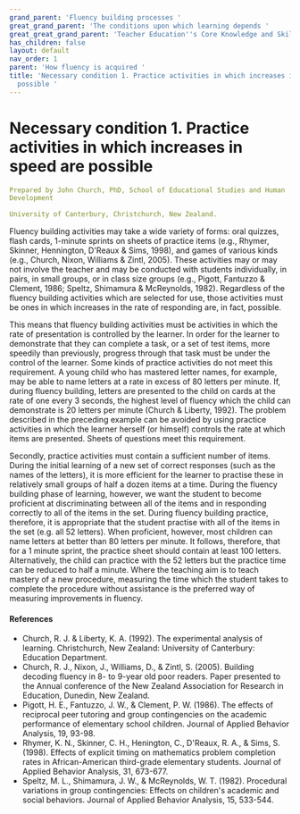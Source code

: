 ```yaml
---
grand_parent: 'Fluency building processes '
great_grand_parent: 'The conditions upon which learning depends '
great_great_grand_parent: 'Teacher Education''s Core Knowledge and Skills.'
has_children: false
layout: default
nav_order: 1
parent: 'How fluency is acquired '
title: 'Necessary condition 1. Practice activities in which increases in speed are
  possible '
---
```

# Necessary condition 1. Practice activities in which increases in speed are possible


```yaml
Prepared by John Church, PhD, School of Educational Studies and Human
Development

University of Canterbury, Christchurch, New Zealand.
```


Fluency building activities may take a wide variety of forms: oral
quizzes, flash cards, 1-minute sprints on sheets of practice items
(e.g., Rhymer, Skinner, Hennington, D'Reaux & Sims, 1998), and games of
various kinds (e.g., Church, Nixon, Williams & Zintl, 2005). These
activities may or may not involve the teacher and may be conducted with
students individually, in pairs, in small groups, or in class size
groups (e.g., Pigott, Fantuzzo & Clement, 1986; Speltz, Shimamura &
McReynolds, 1982). Regardless of the fluency building activities which
are selected for use, those activities must be ones in which increases
in the rate of responding are, in fact, possible.

This means that fluency building activities must be activities in which
the rate of presentation is controlled by the learner. In order for the
learner to demonstrate that they can complete a task, or a set of test
items, more speedily than previously, progress through that task must be
under the control of the learner. Some kinds of practice activities do
not meet this requirement. A young child who has mastered letter names,
for example, may be able to name letters at a rate in excess of 80
letters per minute. If, during fluency building, letters are presented
to the child on cards at the rate of one every 3 seconds, the highest
level of fluency which the child can demonstrate is 20 letters per
minute (Church & Liberty, 1992). The problem described in the preceding
example can be avoided by using practice activities in which the learner
herself (or himself) controls the rate at which items are presented.
Sheets of questions meet this requirement.

Secondly, practice activities must contain a sufficient number of items.
During the initial learning of a new set of correct responses (such as
the names of the letters), it is more efficient for the learner to
practise these in relatively small groups of half a dozen items at a
time. During the fluency building phase of learning, however, we want
the student to become proficient at discriminating between all of the
items and in responding correctly to all of the items in the set. During
fluency building practice, therefore, it is appropriate that the student
practise with all of the items in the set (e.g. all 52 letters). When
proficient, however, most children can name letters at better than 80
letters per minute. It follows, therefore, that for a 1 minute sprint,
the practice sheet should contain at least 100 letters. Alternatively,
the child can practice with the 52 letters but the practice time can be
reduced to half a minute. Where the teaching aim is to teach mastery of
a new procedure, measuring the time which the student takes to complete
the procedure without assistance is the preferred way of measuring
improvements in fluency.


#### References

-   Church, R. J. & Liberty, K. A. (1992). The experimental analysis of
    learning. Christchurch, New Zealand: University of Canterbury:
    Education Department.
-   Church, R. J., Nixon, J., Williams, D., & Zintl, S. (2005). Building
    decoding fluency in 8- to 9-year old poor readers. Paper presented
    to the Annual conference of the New Zealand Association for Research
    in Education, Dunedin, New Zealand.
-   Pigott, H. E., Fantuzzo, J. W., & Clement, P. W. (1986). The effects
    of reciprocal peer tutoring and group contingencies on the academic
    performance of elementary school children. Journal of Applied
    Behavior Analysis, 19, 93-98.
-   Rhymer, K. N., Skinner, C. H., Henington, C., D'Reaux, R. A., &
    Sims, S. (1998). Effects of explicit timing on mathematics problem
    completion rates in African-American third-grade elementary
    students. Journal of Applied Behavior Analysis, 31, 673-677.
-   Speltz, M. L., Shimamura, J. W., & McReynolds, W. T. (1982).
    Procedural variations in group contingencies: Effects on children\'s
    academic and social behaviors. Journal of Applied Behavior Analysis,
    15, 533-544.
